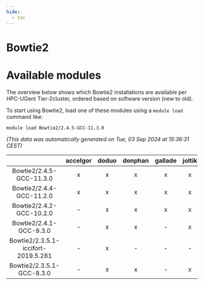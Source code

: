 ```yaml
---
hide:
  - toc
---
```


Bowtie2
=======

# Available modules


The overview below shows which Bowtie2 installations are available per HPC-UGent Tier-2cluster, ordered based on software version (new to old).

To start using Bowtie2, load one of these modules using a `module load` command like:

```shell
module load Bowtie2/2.4.5-GCC-11.3.0
```

*(This data was automatically generated on Tue, 03 Sep 2024 at 15:36:31 CEST)*  

| |accelgor|doduo|donphan|gallade|joltik|shinx|skitty|
| :---: | :---: | :---: | :---: | :---: | :---: | :---: | :---: |
|Bowtie2/2.4.5-GCC-11.3.0|x|x|x|x|x|-|x|
|Bowtie2/2.4.4-GCC-11.2.0|x|x|x|x|x|-|x|
|Bowtie2/2.4.2-GCC-10.2.0|-|x|x|x|x|-|x|
|Bowtie2/2.4.1-GCC-9.3.0|-|x|x|-|x|-|x|
|Bowtie2/2.3.5.1-iccifort-2019.5.281|-|x|-|-|-|-|-|
|Bowtie2/2.3.5.1-GCC-8.3.0|-|x|x|-|x|-|x|
